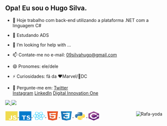 ## Opa! Eu sou o Hugo Silva.


- 🔭 Hoje trabalho com back-end utilizando a plataforma .NET com a linguagem C#
- 🌱 Estudando ADS
- 🤔 I’m looking for help with ...
- 📫 Contate-me no e-mail: 09silvahugo@gmail.com
- 😄 Pronomes: ele/dele
- ⚡ Curiosidades: fã da ❤️Marvel/💙DC

- 💬 Pergunte-me em: 
[Twitter](https://twitter.com/09silvahugo) <br>
[Instagram](https://www.instagram.com/dev.hugob/)
[LinkedIn](https://www.linkedin.com/in/hugo-barbosa-a3b40a157/)
[Digital Innovation One](https://web.digitalinnovation.one/users/09silvahugo?tab=achievements)


 <div>
  <a href="https://github.com/Hugo-BSilva">
  <img height="180em" src="https://github-readme-stats.vercel.app/api?username=Hugo-BSilva&show_icons=true&theme=merko&include_all_commits=true&count_private=true"/>
  <img height="180em" src="https://github-readme-stats.vercel.app/api/top-langs/?username=Hugo-BSilva&layout=compact&langs_count=7&theme=merko"/>
</div>
<div style="display: inline_block"><br>
  <img align="center" alt="Rafa-Js" height="30" width="40" src="https://raw.githubusercontent.com/devicons/devicon/master/icons/javascript/javascript-plain.svg">
  <img align="center" alt="Rafa-Ts" height="30" width="40" src="https://raw.githubusercontent.com/devicons/devicon/master/icons/typescript/typescript-plain.svg">
  <img align="center" alt="Rafa-React" height="30" width="40" src="https://raw.githubusercontent.com/devicons/devicon/master/icons/react/react-original.svg">
  <img align="center" alt="Rafa-HTML" height="30" width="40" src="https://raw.githubusercontent.com/devicons/devicon/master/icons/html5/html5-original.svg">
  <img align="center" alt="Rafa-CSS" height="30" width="40" src="https://raw.githubusercontent.com/devicons/devicon/master/icons/css3/css3-original.svg">
  <img align="center" alt="Rafa-Python" height="30" width="40" src="https://raw.githubusercontent.com/devicons/devicon/master/icons/python/python-original.svg">
  <img align="center" alt="Rafa-Csharp" height="30" width="40" src="https://raw.githubusercontent.com/devicons/devicon/master/icons/csharp/csharp-original.svg">
  <img align="right" alt="Rafa-yoda" src="https://cdn.discordapp.com/attachments/795358919417397249/825430589581688872/hi.gif">
</div>
